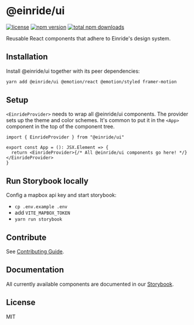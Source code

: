 # @einride/ui

[![license](https://img.shields.io/npm/l/@einride/ui.svg)](https://github.com/einride/ui/blob/main/LICENSE)
[![npm version](https://img.shields.io/npm/v/@einride/ui.svg)](https://www.npmjs.com/package/@einride/ui)
[![total npm downloads](https://img.shields.io/npm/dt/@einride/ui.svg)](https://www.npmjs.com/package/@einride/ui)

Reusable React components that adhere to Einride's design system.

## Installation

Install @einride/ui together with its peer dependencies:

```bash
yarn add @einride/ui @emotion/react @emotion/styled framer-motion
```

## Setup

`<EinrideProvider>` needs to wrap all @einride/ui components. The provider sets up the theme and
color schemes. It's common to put it in the `<App>` component in the top of the component tree.

```tsx
import { EinrideProvider } from "@einride/ui"

export const App = (): JSX.Element => {
  return <EinrideProvider>{/* All @einride/ui components go here! */}</EinrideProvider>
}
```

## Run Storybook locally

Config a mapbox api key and start storybook:

- `cp .env.example .env`
- add `VITE_MAPBOX_TOKEN`
- `yarn run storybook`

## Contribute

See [Contributing Guide](https://github.com/einride/ui/blob/main/CONTRIBUTING.md).

## Documentation

All currently available components are documented in our
[Storybook](https://main--606dcc0a2208ee00215fb2d9.chromatic.com/).

## License

MIT
